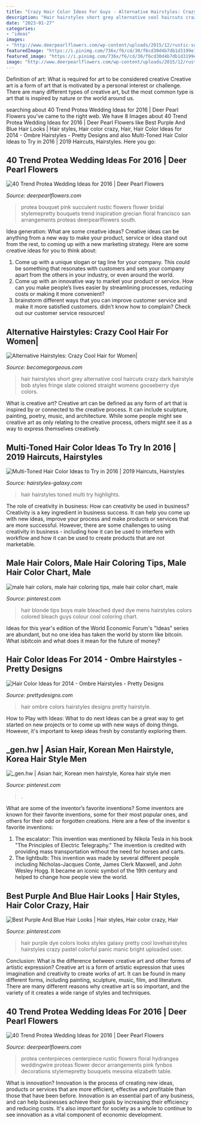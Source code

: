 ```yaml
---
title: "Crazy Hair Color Ideas For Guys - Alternative Hairstyles: Crazy Cool Hair For Women|"
description: "Hair hairstyles short grey alternative cool haircuts crazy dark hairstyle bob styles fringe slate colored straight womens gooseberry dye colors"
date: "2023-01-27"
categories:
- "ideas"
images:
- "http://www.deerpearlflowers.com/wp-content/uploads/2015/12/rustic-succulent-and-pink-protea-wedding-bouquet.jpg"
featuredImage: "https://i.pinimg.com/736x/f6/cd/30/f6cd30d4b7db1d3199e1143c5251aa0c.jpg"
featured_image: "https://i.pinimg.com/736x/f6/cd/30/f6cd30d4b7db1d3199e1143c5251aa0c.jpg"
image: "http://www.deerpearlflowers.com/wp-content/uploads/2015/12/rustic-succulent-and-pink-protea-wedding-bouquet.jpg"
---
```



Definition of art: What is required for art to be considered creative
Creative art is a form of art that is motivated by a personal interest or challenge. There are many different types of creative art, but the most common type is art that is inspired by nature or the world around us.

	

		
searching about 40 Trend Protea Wedding Ideas for 2016 | Deer Pearl Flowers you've came to the right web. We have 8 Images about 40 Trend Protea Wedding Ideas for 2016 | Deer Pearl Flowers like Best Purple And Blue Hair Looks | Hair styles, Hair color crazy, Hair, Hair Color Ideas for 2014 - Ombre Hairstyles - Pretty Designs and also Multi-Toned Hair Color Ideas to Try in 2016 | 2019 Haircuts, Hairstyles. Here you go:
		
    
## 40 Trend Protea Wedding Ideas For 2016 | Deer Pearl Flowers

<img loading=lazy src="http://www.deerpearlflowers.com/wp-content/uploads/2015/12/rustic-succulent-and-pink-protea-wedding-bouquet.jpg" onerror="this.onerror=null;this.src='https://tse2.mm.bing.net/th?id=OIP.Od9BcQPbx6Sz2EG3cr5crwHaLH&amp;pid=15.1';" alt="40 Trend Protea Wedding Ideas for 2016 | Deer Pearl Flowers">

_Source: deerpearlflowers.com_

>protea bouquet pink succulent rustic flowers flower bridal stylemepretty bouquets trend inspiration grecian floral francisco san arrangements proteas deerpearlflowers south. 

	

Idea generation: What are some creative ideas?
Creative ideas can be anything from a new way to make your product, service or idea stand out from the rest, to coming up with a new marketing strategy. Here are some creative ideas for you to think about: 
1. Come up with a unique slogan or tag line for your company. This could be something that resonates with customers and sets your company apart from the others in your industry, or even around the world. 
2. Come up with an innovative way to market your product or service. How can you make people’s lives easier by streamlining processes, reducing costs or making it more convenient? 
3. brainstorm different ways that you can improve customer service and make it more satisfied customers. didn’t know how to complain? Check out our customer service resources! 

    
## Alternative Hairstyles: Crazy Cool Hair For Women|

<img loading=lazy src="http://static.becomegorgeous.com/img/arts/2013/Feb/15/9630/alternativehaircolorgooseberry4.jpg" onerror="this.onerror=null;this.src='https://tse3.mm.bing.net/th?id=OIP.uVaQLQYT02UKswmvzExYvgDgEs&amp;pid=15.1';" alt="Alternative Hairstyles: Crazy Cool Hair for Women|">

_Source: becomegorgeous.com_

>hair hairstyles short grey alternative cool haircuts crazy dark hairstyle bob styles fringe slate colored straight womens gooseberry dye colors. 

	

What is creative art?
Creative art can be defined as any form of art that is inspired by or connected to the creative process. It can include sculpture, painting, poetry, music, and architecture. While some people might see creative art as only relating to the creative process, others might see it as a way to express themselves creatively.

    
## Multi-Toned Hair Color Ideas To Try In 2016 | 2019 Haircuts, Hairstyles

<img loading=lazy src="http://hairstyles-galaxy.com/wp-content/uploads/2016/06/black-and-white-hair-for-2016-500x600.jpg" onerror="this.onerror=null;this.src='https://tse4.mm.bing.net/th?id=OIP.8WD8BB9AgG0jC8TvITD2nQHaI4&amp;pid=15.1';" alt="Multi-Toned Hair Color Ideas to Try in 2016 | 2019 Haircuts, Hairstyles">

_Source: hairstyles-galaxy.com_

>hair hairstyles toned multi try highlights. 

	

The role of creativity in business: How can creativity be used in business?
Creativity is a key ingredient in business success. It can help you come up with new ideas, improve your process and make products or services that are more successful. However, there are some challenges to using creativity in business - including how it can be used to interfere with workflow and how it can be used to create products that are not marketable.

    
## Male Hair Colors, Male Hair Coloring Tips, Male Hair Color Chart, Male

<img loading=lazy src="https://i.pinimg.com/736x/77/84/d2/7784d27a98526c28886e3d0bcd766992--mens-hair-color-ideas-men-hair-color.jpg" onerror="this.onerror=null;this.src='https://tse3.mm.bing.net/th?id=OIP.s5nr6nLmoEZahq0UfszmzwHaGj&amp;pid=15.1';" alt="male hair colors, male hair coloring tips, male hair color chart, male">

_Source: pinterest.com_

>hair blonde tips boys male bleached dyed dye mens hairstyles colors colored bleach guys colour cool coloring chart. 

	

Ideas for this year's edition of the World Economic Forum's "Ideas" series are abundant, but no one idea has taken the world by storm like bitcoin. What isbitcoin and what does it mean for the future of money? 

    
## Hair Color Ideas For 2014 - Ombre Hairstyles - Pretty Designs

<img loading=lazy src="https://www.prettydesigns.com/wp-content/uploads/2013/09/Purple-Ombre-Hair-2014.jpg" onerror="this.onerror=null;this.src='https://tse4.mm.bing.net/th?id=OIP.BjrTKUxV1qivu4sncU_QCAHaKt&amp;pid=15.1';" alt="Hair Color Ideas for 2014 - Ombre Hairstyles - Pretty Designs">

_Source: prettydesigns.com_

>hair ombre colors hairstyles designs pretty hairstyle. 

	

How to Play with Ideas: What to do next
Ideas can be a great way to get started on new projects or to come up with new ways of doing things. However, it's important to keep ideas fresh by constantly exploring them.

    
## _gen.hw | Asian Hair, Korean Men Hairstyle, Korea Hair Style Men

<img loading=lazy src="https://i.pinimg.com/736x/f6/cd/30/f6cd30d4b7db1d3199e1143c5251aa0c.jpg" onerror="this.onerror=null;this.src='https://tse1.mm.bing.net/th?id=OIP.B-VVPcTbXSPkJwAQ_7tE1AHaKa&amp;pid=15.1';" alt="_gen.hw | Asian hair, Korean men hairstyle, Korea hair style men">

_Source: pinterest.com_

>. 

	

What are some of the inventor’s favorite inventions?
Some inventors are known for their favorite inventions, some for their most popular ones, and others for their odd or forgotten creations. Here are a few of the inventor s favorite inventions:
1. The escalator: This invention was mentioned by Nikola Tesla in his book "The Principles of Electric Telegraphy." The invention is credited with providing mass transportation without the need for horses and carts.
2. The lightbulb: This invention was made by several different people including Nicholas-Jacques Conte, James Clerk Maxwell, and John Wesley Hogg. It became an iconic symbol of the 19th century and helped to change how people view the world.

    
## Best Purple And Blue Hair Looks | Hair Styles, Hair Color Crazy, Hair

<img loading=lazy src="https://i.pinimg.com/736x/52/9b/69/529b69253e6c39f21ff6b9c12e28f604--blue-hair-manic-panic-purple-and-green-hair.jpg" onerror="this.onerror=null;this.src='https://tse4.mm.bing.net/th?id=OIP.KVOJPF-zw7j5EzLZdc-pFAHaLG&amp;pid=15.1';" alt="Best Purple And Blue Hair Looks | Hair styles, Hair color crazy, Hair">

_Source: pinterest.com_

>hair purple dye colors looks styles galaxy pretty cool lovehairstyles hairstyles crazy pastel colorful panic manic bright uploaded user. 

	

Conclusion: What is the difference between creative art and other forms of artistic expression?
Creative art is a form of artistic expression that uses imagination and creativity to create works of art. It can be found in many different forms, including painting, sculpture, music, film, and literature. There are many different reasons why creative art is so important, and the variety of it creates a wide range of styles and techniques.

    
## 40 Trend Protea Wedding Ideas For 2016 | Deer Pearl Flowers

<img loading=lazy src="http://www.deerpearlflowers.com/wp-content/uploads/2015/12/Protea-and-Hydrangea-Wedding-Centerpiece.jpg" onerror="this.onerror=null;this.src='https://tse3.mm.bing.net/th?id=OIP.cl5X77Ua8rH1wOlzQc2hMgHaKH&amp;pid=15.1';" alt="40 Trend Protea Wedding Ideas for 2016 | Deer Pearl Flowers">

_Source: deerpearlflowers.com_

>protea centerpieces centerpiece rustic flowers floral hydrangea weddingwire proteas flower decor arrangements pink fynbos decorations stylemepretty bouquets messina elizabeth table. 

	

What is innovation?
Innovation is the process of creating new ideas, products or services that are more efficient, effective and profitable than those that have been before. Innovation is an essential part of any business, and can help businesses achieve their goals by increasing their efficiency and reducing costs. It's also important for society as a whole to continue to see innovation as a vital component of economic development.

